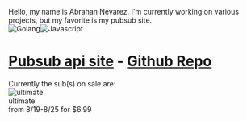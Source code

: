 Hello, my name is Abrahan Nevarez. I'm currently working on various projects, but my favorite is my pubsub site.<br/>![Golang](https://www.iconninja.com/files/938/488/872/golang-prog-icon.png)![Javascript](https://www.iconninja.com/files/824/866/459/node-javascript-js-data-icon.png)<h1>[Pubsub api site](https://www.pubsub-api.dev/) - [Github Repo](https://github.com/zenith110/pubsub_api)</h1>Currently the sub(s) on sale are: <br/>![ultimate](https://pbs.twimg.com/media/Ek74F-xXIAAW_zv?format=jpg&name=360x360)<br/>ultimate<br/>from 8/19-8/25 for $6.99<br/>